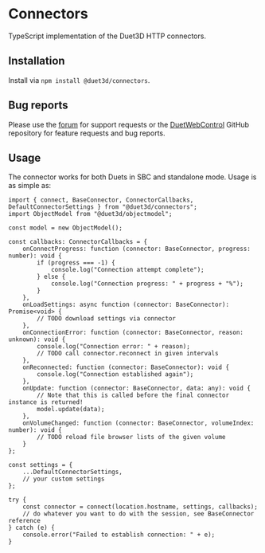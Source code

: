 # Connectors

TypeScript implementation of the Duet3D HTTP connectors.

## Installation

Install via `npm install @duet3d/connectors`.

## Bug reports

Please use the [forum](https://forum.duet3d.com) for support requests or the [DuetWebControl](https://github.com/Duet3D/DuetWebControl) GitHub repository for feature requests and bug reports.

## Usage

The connector works for both Duets in SBC and standalone mode. Usage is as simple as:

```
import { connect, BaseConnector, ConnectorCallbacks, DefaultConnectorSettings } from "@duet3d/connectors";
import ObjectModel from "@duet3d/objectmodel";

const model = new ObjectModel();

const callbacks: ConnectorCallbacks = {
    onConnectProgress: function (connector: BaseConnector, progress: number): void {
        if (progress === -1) {
            console.log("Connection attempt complete");
        } else {
            console.log("Connection progress: " + progress + "%");
        }
    },
    onLoadSettings: async function (connector: BaseConnector): Promise<void> {
        // TODO download settings via connector
    },
    onConnectionError: function (connector: BaseConnector, reason: unknown): void {
        console.log("Connection error: " + reason);
        // TODO call connector.reconnect in given intervals
    },
    onReconnected: function (connector: BaseConnector): void {
        console.log("Connection established again");
    },
    onUpdate: function (connector: BaseConnector, data: any): void {
        // Note that this is called before the final connector instance is returned!
        model.update(data);
    },
    onVolumeChanged: function (connector: BaseConnector, volumeIndex: number): void {
        // TODO reload file browser lists of the given volume
    }
};

const settings = {
    ...DefaultConnectorSettings,
    // your custom settings
};

try {
    const connector = connect(location.hostname, settings, callbacks);
    // do whatever you want to do with the session, see BaseConnector reference
} catch (e) {
    console.error("Failed to establish connection: " + e);
}
```
